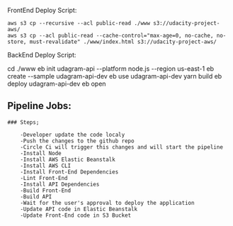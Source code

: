 FrontEnd Deploy Script:

    aws s3 cp --recursive --acl public-read ./www s3://udacity-project-aws/
    aws s3 cp --acl public-read --cache-control="max-age=0, no-cache, no-store, must-revalidate" ./www/index.html s3://udacity-project-aws/

BackEnd Deploy Script:

cd ./www
eb init udagram-api --platform node.js --region us-east-1
eb create --sample udagram-api-dev
eb use udagram-api-dev
yarn build
eb deploy udagram-api-dev
eb open

## Pipeline Jobs:

    ### Steps;

        -Developer update the code localy
        -Push the changes to the github repo
        -Circle Ci will trigger this changes and will start the pipeline
        -Install Node
        -Install AWS Elastic Beanstalk
        -Install AWS CLI
        -Install Front-End Dependencies
        -Lint Front-End
        -Install API Dependencies
        -Build Front-End
        -Build API
        -Wait for the user's approval to deploy the application
        -Update API code in Elastic Beanstalk
        -Update Front-End code in S3 Bucket
